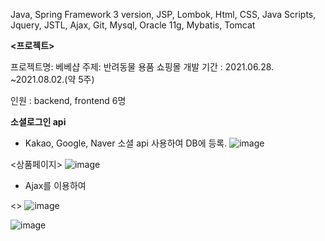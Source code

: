 

**<Skills>**
Java, Spring Framework 3 version, JSP, Lombok, Html, CSS, Java Scripts, 
Jquery, JSTL, Ajax, Git, Mysql, Oracle 11g, Mybatis, Tomcat

**<프로젝트>**
 
 프로젝트명: 베베샵 
 주제: 반려동물 용품 쇼핑몰
 개발 기간 : 2021.06.28. ~2021.08.02.(약 5주)

인원 : backend, frontend 6명
  
  **소셜로그인 api**
  - Kakao, Google, Naver 소셜 api 사용하여 DB에 등록.
![image](https://user-images.githubusercontent.com/80886742/129671771-f366806c-2713-4a3d-a2a3-8a3728885786.png)


  
  <상품페이지>
  ![image](https://user-images.githubusercontent.com/80886742/129668671-04dee719-87d4-47b9-ab9e-0da953ea201d.png)
  - Ajax를 이용하여 
    
    
    
  <> 
    ![image](https://user-images.githubusercontent.com/80886742/129669198-c18504ab-1199-4d80-b99e-4e86732dc5e5.png)

   ![image](https://user-images.githubusercontent.com/80886742/129671582-947dc47f-a923-42f7-a47d-82032540bb9f.png)


